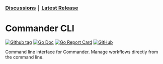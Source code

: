### [Discussions](https://github.com/flowshot-io/commander-cli/discussions) │ [Latest Release](https://github.com/flowshot-io/commander-cli/releases/latest)

# Commander CLI

[![Github tag](https://badgen.net/github/tag/flowshot-io/commander-cli)](https://github.com/flowshot-io/commander-cli/tags)
[![Go Doc](https://img.shields.io/badge/go-documentation-blue.svg?style=flat-square)](https://pkg.go.dev/github.com/flowshot-io/commander-cli)
[![Go Report Card](https://goreportcard.com/badge/github.com/flowshot-io/commander-cli)](https://goreportcard.com/report/github.com/flowshot-io/commander-cli)
[![GitHub](https://img.shields.io/github/license/flowshot-io/commander-cli)](https://github.com/flowshot-io/commander-cli/blob/master/LICENSE)

Command line interface for Commander. Manage workflows directly from the command line.